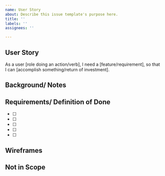 ```yaml
---
name: User Story
about: Describe this issue template's purpose here.
title: ''
labels: ''
assignees: ''

---
```


## User Story
As a user [role doing an action/verb], I need a [feature/requirement], so that I can [accomplish something/return of investment]. 

## Background/ Notes


## Requirements/ Definition of Done
- [ ]
- [ ]
- [ ]
- [ ]
- [ ]

## Wireframes

## Not in Scope
